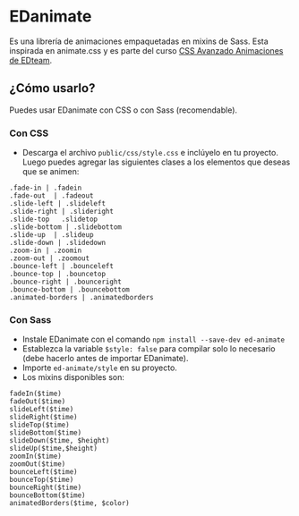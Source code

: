 # EDanimate

Es una librería de animaciones empaquetadas en mixins de Sass. Esta inspirada en animate.css y es parte del curso [CSS Avanzado Animaciones de EDteam](https://ed.team/css-animaciones).

## ¿Cómo usarlo?

Puedes usar EDanimate con CSS o con Sass (recomendable).

### Con CSS
* Descarga el archivo `public/css/style.css` e inclúyelo en tu proyecto. Luego puedes agregar las siguientes clases a los elementos que deseas que se animen:
```language-css
.fade-in | .fadein
.fade-out  | .fadeout
.slide-left | .slideleft
.slide-right | .slideright
.slide-top   .slidetop
.slide-bottom | .slidebottom
.slide-up  | .slideup
.slide-down | .slidedown
.zoom-in | .zoomin
.zoom-out | .zoomout
.bounce-left | .bounceleft
.bounce-top | .bouncetop
.bounce-right | .bounceright
.bounce-bottom | .bouncebottom
.animated-borders | .animatedborders
``` 

### Con Sass
* Instale EDanimate con el comando `npm install --save-dev ed-animate`
* Establezca la variable `$style: false` para compilar solo lo necesario (debe hacerlo antes de importar EDanimate).
* Importe `ed-animate/style` en su proyecto.
* Los mixins disponibles son:
```language-scss
fadeIn($time)
fadeOut($time)
slideLeft($time)
slideRight($time)
slideTop($time)
slideBottom($time)
slideDown($time, $height)
slideUp($time,$height)
zoomIn($time)
zoomOut($time)
bounceLeft($time)
bounceTop($time)
bounceRight($time)
bounceBottom($time)
animatedBorders($time, $color)
``` 

